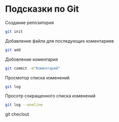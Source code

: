 # Подсказки по Git

Создание репозитория
```sh
git init
```

Добавление файла для последующих  коментариев
```sh
git add
```
Добовление коментария 
```sh
git commit -m"Коментарий"
```
Просмотор списка изменений
```sh
git log
```
Просотр сокращенного списка изменений 
```sh
git log --oneline
```

git checlout